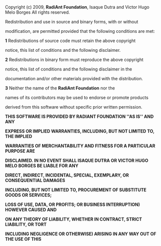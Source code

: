 Copyright (c) 2009, **RadiAnt Foundation**, Isaque Dutra and Victor Hugo Melo Borges
All rights reserved.





Redistribution and use in source and binary forms, with or without

modification, are permitted provided that the following conditions are met:




**1** Redistributions of source code must retain the above copyright

notice, this list of conditions and the following disclaimer.



**2** Redistributions in binary form must reproduce the above copyright

notice, this list of conditions and the following disclaimer in the

documentation and/or other materials provided with the distribution.



**3** Neither the name of the **RadiAnt Foundation** nor the

names of its contributors may be used to endorse or promote products

derived from this software without specific prior written permission.







**THIS SOFTWARE IS PROVIDED BY RADIANT FOUNDATION ''AS IS'' AND ANY**

**EXPRESS OR IMPLIED WARRANTIES, INCLUDING, BUT NOT LIMITED TO, THE IMPLIED**

**WARRANTIES OF MERCHANTABILITY AND FITNESS FOR A PARTICULAR PURPOSE ARE**

**DISCLAIMED. IN NO EVENT SHALL ISAQUE DUTRA OR VICTOR HUGO MELO BORGES BE LIABLE FOR ANY**

**DIRECT, INDIRECT, INCIDENTAL, SPECIAL, EXEMPLARY, OR CONSEQUENTIAL DAMAGES**

**INCLUDING, BUT NOT LIMITED TO, PROCUREMENT OF SUBSTITUTE GOODS OR SERVICES;**

**LOSS OF USE, DATA, OR PROFITS; OR BUSINESS INTERRUPTION) HOWEVER CAUSED AND**

**ON ANY THEORY OF LIABILITY, WHETHER IN CONTRACT, STRICT LIABILITY, OR TORT**

**INCLUDING NEGLIGENCE OR OTHERWISE) ARISING IN ANY WAY OUT OF THE USE OF THIS**

